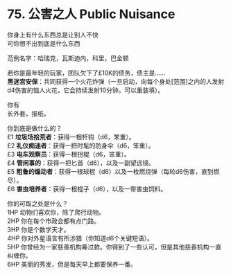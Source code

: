 # 75. 公害之人 Public Nuisance  
你身上有什么东西总是让别人不快  
可你想不出到底是什么东西  
  
范例名字：哈瑞克，瓦斯迪内，科里，巴金顿  
  
若你是最年轻的玩家，团队欠下了£10K的债务，债主是……  
**黑迷宫安保**：共同获得一个火花炸弹（一旦启动，向每个身处[范围]之内的人发射d4伤害的恼人火花，它会持续发射10分钟。可以重装填）。  
  
你有  
长外套，报纸。  
  
你到底是做什么的？  
£1 **垃圾场拾荒者**：获得一根杆钩（d6，笨重）。  
£2 **礼仪痴迷者**：获得一把时髦的防身伞（d6，笨重）。  
£3 **电车观察员**：获得一根拐棍（d6，笨重）。  
£4 **管闲事的**：获得一把匕首（d6），以及一副望远镜。  
£5 **粗鲁的煽动者**：获得一根球棍（d6）以及一枚燃烧弹（每轮d6伤害，直到燃尽）。  
£6 **害虫培养者**：获得一根棍子（d6），以及一带害虫饲料。  
  
你的可取之处是什么？  
1HP 动物们喜欢你，除了爬行动物。  
2HP 你在每个市政会都有点门路。  
3HP 你是个数学天才。  
4HP 你对外星语言有所涉猎（你知道d6个关键短语）。  
5HP 你曾经为一家慈善机构筹过款。你得到了一些认可，但是其他慈善机构一直纠缠你。  
6HP 美丽的秀发，但是每天早上都要保养一番。